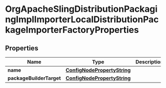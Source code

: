 

# OrgApacheSlingDistributionPackagingImplImporterLocalDistributionPackageImporterFactoryProperties

## Properties

Name | Type | Description | Notes
------------ | ------------- | ------------- | -------------
**name** | [**ConfigNodePropertyString**](ConfigNodePropertyString.md) |  |  [optional]
**packageBuilderTarget** | [**ConfigNodePropertyString**](ConfigNodePropertyString.md) |  |  [optional]



